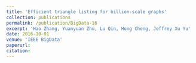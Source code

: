 ```yaml
---
title: 'Efficient triangle listing for billion-scale graphs'
collection: publications
permalink: /publication/BigData-16
excerpt: 'Hao Zhang, Yuanyuan Zhu, Lu Qin, Hong Cheng, Jeffrey Xu Yu'
date: 2016-10-01
venue: 'IEEE BigData'
paperurl: 
citation:
---
```



